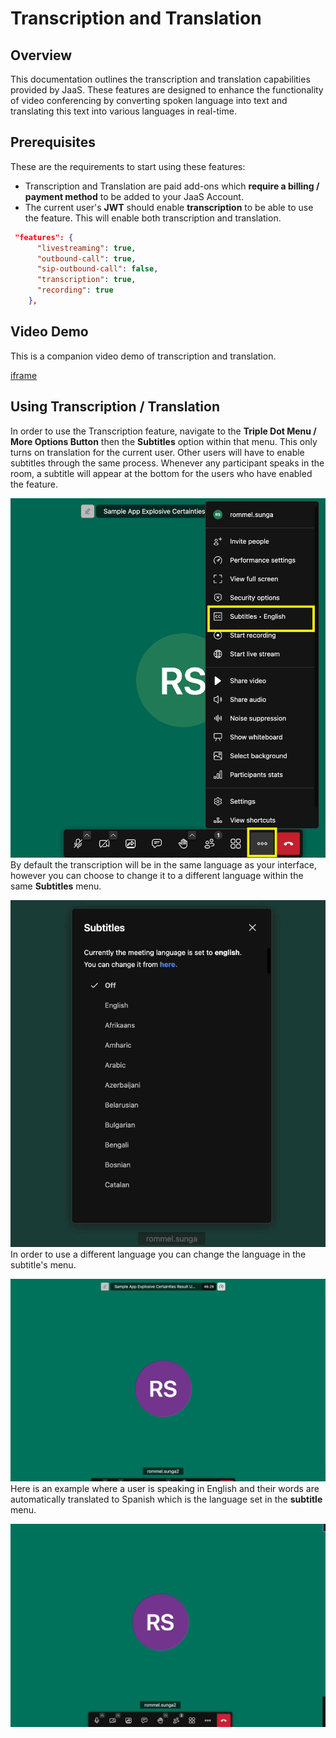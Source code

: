 # Transcription and Translation

## Overview

This documentation outlines the transcription and translation capabilities provided by JaaS. These features are designed to enhance the functionality of video conferencing by converting spoken language into text and translating this text into various languages in real-time.

## Prerequisites

These are the requirements to start using these features:

* Transcription and Translation are paid add-ons which **require a billing / payment method** to be added to your JaaS Account.
* The current user's **JWT** should enable **transcription** to be able to use the feature. This will enable both transcription and translation. 

```json
 "features": {
      "livestreaming": true,
      "outbound-call": true,
      "sip-outbound-call": false,
      "transcription": true,
      "recording": true
    },

```

## Video Demo

This is a companion video demo of transcription and translation.

  

[iframe](https://www.youtube.com/embed/dhNjDrNcB-U?si=w3WN43sTjQY_y9yv "youtube.com")
## Using Transcription / Translation

In order to use the Transcription feature, navigate to the **Triple Dot Menu / More Options Button** then the **Subtitles** option within that menu. This only turns on translation for the current user. Other users will have to enable subtitles through the same process. Whenever any participant speaks in the room, a subtitle will appear at the bottom for the users who have enabled the feature.

![](../images/4c56586-image.png)
By default the transcription will be in the same language as your interface, however you can choose to change it to a different language within the same **Subtitles** menu.

![](../images/f4f6b9c-jaas_subtitle_languages.gif)
In order to use a different language you can change the language in the subtitle's menu.

![](../images/7dc5060-jaas_translation_example.gif)
Here is an example where a user is speaking in English and their words are automatically translated to Spanish which is the language set in the **subtitle** menu.

![](../images/40b946d-jaas_spanish_translation.gif)
